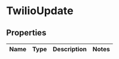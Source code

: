 

# TwilioUpdate

## Properties

Name | Type | Description | Notes
------------ | ------------- | ------------- | -------------



